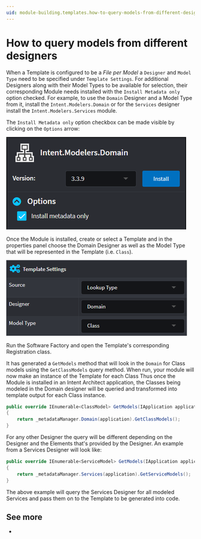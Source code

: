 ```yaml
---
uid: module-building.templates.how-to-query-models-from-different-designers
---
```

# How to query models from different designers

When a Template is configured to be a _File per Model_ a `Designer` and `Model Type` need to be specified under `Template Settings`. For additional Designers along with their Model Types to be available for selection, their corresponding Module needs installed with the `Install Metadata only` option checked. For example, to use the `Domain` Designer and a Model Type from it, install the `Intent.Modelers.Domain` or for the `Services` designer install the `Intent.Modelers.Services` module.

The `Install Metadata only` option checkbox can be made visible by clicking on the `Options` arrow:

![Install Metadata Only](images/install-module-metadata-only.png)

Once the Module is installed, create or select a Template and in the properties panel choose the Domain Designer as well as the Model Type that will be represented in the Template (i.e. `Class`).

![Select Designer and Model Type](images/template-select-designer.png)

Run the Software Factory and open the Template's corresponding Registration class.

It has generated a `GetModels` method that will look in the `Domain` for Class models using the `GetClassModels` query method. When run, your module will now make an instance of the Template for each Class  Thus once the Module is installed in an Intent Architect application, the Classes being modeled in the Domain designer will be queried and transformed into template output for each Class instance.

```csharp
public override IEnumerable<ClassModel> GetModels(IApplication application)
{
    return _metadataManager.Domain(application).GetClassModels();
}
```

For any other Designer the query will be different depending on the Designer and the Elements that's provided by the Designer. An example from a Services Designer will look like:

```csharp
public override IEnumerable<ServiceModel> GetModels(IApplication application)
{
    return _metadataManager.Services(application).GetServiceModels();
}
```

The above example will query the Services Designer for all modeled Services and pass them on to the Template to be generated into code.

## See more

- [](xref:module-building.templates.how-to-filter-templates)
